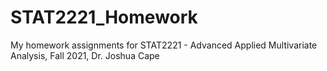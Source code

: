 # STAT2221_Homework
My homework assignments for STAT2221 - Advanced Applied Multivariate Analysis, Fall 2021, Dr. Joshua Cape
